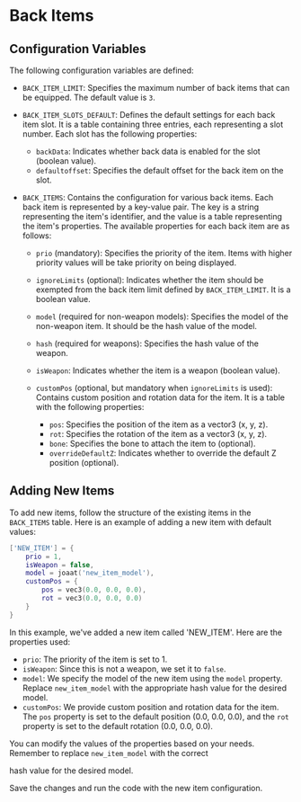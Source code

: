 # Back Items

## Configuration Variables

The following configuration variables are defined:

- `BACK_ITEM_LIMIT`: Specifies the maximum number of back items that can be equipped. The default value is `3`.

- `BACK_ITEM_SLOTS_DEFAULT`: Defines the default settings for each back item slot. It is a table containing three entries, each representing a slot number. Each slot has the following properties:
  - `backData`: Indicates whether back data is enabled for the slot (boolean value).
  - `defaultoffset`: Specifies the default offset for the back item on the slot.

- `BACK_ITEMS`: Contains the configuration for various back items. Each back item is represented by a key-value pair. The key is a string representing the item's identifier, and the value is a table representing the item's properties. The available properties for each back item are as follows:

  - `prio` (mandatory): Specifies the priority of the item. Items with higher priority values will be take priority on being displayed.

  - `ignoreLimits` (optional): Indicates whether the item should be exempted from the back item limit defined by `BACK_ITEM_LIMIT`. It is a boolean value.

  - `model` (required for non-weapon models): Specifies the model of the non-weapon item. It should be the hash value of the model.

  - `hash` (required for weapons): Specifies the hash value of the weapon.

  - `isWeapon`: Indicates whether the item is a weapon (boolean value).

  - `customPos` (optional, but mandatory when `ignoreLimits` is used): Contains custom position and rotation data for the item. It is a table with the following properties:
    - `pos`: Specifies the position of the item as a vector3 (x, y, z).
    - `rot`: Specifies the rotation of the item as a vector3 (x, y, z).
    - `bone`: Specifies the bone to attach the item to (optional).
    - `overrideDefaultZ`: Indicates whether to override the default Z position (optional).

## Adding New Items

To add new items, follow the structure of the existing items in the `BACK_ITEMS` table. Here is an example of adding a new item with default values:

```lua
['NEW_ITEM'] = {
    prio = 1,
    isWeapon = false,
    model = joaat('new_item_model'),
    customPos = {
        pos = vec3(0.0, 0.0, 0.0),
        rot = vec3(0.0, 0.0, 0.0)
    }
}
```

In this example, we've added a new item called 'NEW_ITEM'. Here are the properties used:

- `prio`: The priority of the item is set to 1.
- `isWeapon`: Since this is not a weapon, we set it to `false`.
- `model`: We specify the model of the new item using the `model` property. Replace `new_item_model` with the appropriate hash value for the desired model.
- `customPos`: We provide custom position and rotation data for the item. The `pos` property is set to the default position (0.0, 0.0, 0.0), and the `rot` property is set to the default rotation (0.0, 0.0, 0.0).

You can modify the values of the properties based on your needs. Remember to replace `new_item_model` with the correct

 hash value for the desired model.

Save the changes and run the code with the new item configuration.
